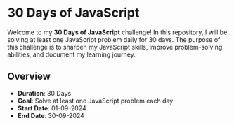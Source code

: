 # 30 Days of JavaScript

Welcome to my **30 Days of JavaScript** challenge! In this repository, I will be solving at least one JavaScript problem daily for 30 days. The purpose of this challenge is to sharpen my JavaScript skills, improve problem-solving abilities, and document my learning journey.

## Overview

- **Duration**: 30 Days
- **Goal**: Solve at least one JavaScript problem each day
- **Start Date**: 01-09-2024
- **End Date**: 30-09-2024


